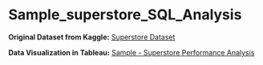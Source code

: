 # Sample_superstore_SQL_Analysis

**Original Dataset from Kaggle:** [Superstore Dataset](https://www.kaggle.com/datasets/vivek468/superstore-dataset-final)

**Data Visualization in Tableau:** [Sample - Superstore Performance Analysis](https://public.tableau.com/app/profile/gaik.sim.loh/viz/Sample-SuperstorePerformanceAnalysis/Dashboard1)
